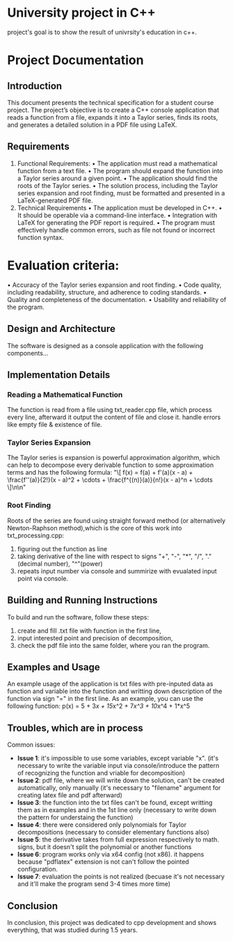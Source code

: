 # University project in C++
project's goal is to show the result of univrsity's education in c++.

# Project Documentation

## Introduction
This document presents the technical specification for a student course project.
The project’s objective is to create a C++ console application that reads a function from a file, expands it into a Taylor series, finds its
roots, and generates a detailed solution in a PDF file using LaTeX.

## Requirements
1. Functional Requirements:
• The application must read a mathematical function from a text file.
• The program should expand the function into a Taylor series around a given point.
• The application should find the roots of the Taylor series.
• The solution process, including the Taylor series expansion and root finding, must be formatted and presented in a LaTeX-generated PDF file.
2. Technical Requirements
• The application must be developed in C++.
• It should be operable via a command-line interface.
• Integration with LaTeX for generating the PDF report is required.
• The program must effectively handle common errors, such as file not found or incorrect function syntax.

# Evaluation criteria:
• Accuracy of the Taylor series expansion and root finding.
• Code quality, including readability, structure, and adherence to coding
standards.
• Quality and completeness of the documentation.
• Usability and reliability of the program.

## Design and Architecture
The software is designed as a console application with the following components...

## Implementation Details
### Reading a Mathematical Function
The function is read from a file using txt_reader.cpp file, which process every line, afterward it output the content of file and close it. handle errors like empty file & existence of file.

### Taylor Series Expansion
The Taylor series is expansion is  powerful approximation algorithm, which can help to decompose every derivable function to some approximation terms and has the following formula:
"\\[ f(x) = f(a) + f'(a)(x - a) + \\frac{f''(a)}{2!}(x - a)^2 + \\cdots + \\frac{f^{(n)}(a)}{n!}(x - a)^n + \\cdots \\]\n\n"

### Root Finding
Roots of the series are found using straight forward method (or alternatively Newton-Raphson method),which is the core of this work into txt_processing.cpp:
1. figuring out the function as line 
2. taking derivative of the line with respect to signs "+", "-", "*", "/", "."(decimal number), "^"(power)
3. repeats input number via console and summirize with evualated input point via console.   

## Building and Running Instructions
To build and run the software, follow these steps:
1. create and fill .txt file with function in the first line,
2. input interested point and precision of decomposition,
3. check the pdf file into the same folder, where you ran the program.

## Examples and Usage
An example usage of the application is txt files with pre-inputed data as function and variable into the function and writting down description of the function via sign "=" in the first line.
As an example, you can use the following function:
p(x) = 5 + 3*x + 15*x^2 + 7*x^3 + 10*x^4 + 1*x^5


## Troubles, which are in process
Common issues:

- **Issue 1**: it's impossible to use some variables, except variable "x". (it's necessary to write the variable input via console/introduce the pattern of recognizing the function and vriable for decomposition)
- **Issue 2**: pdf file, where we will write down the solution, can't be created automatically, only manually (it's necessary to "filename" argument for creating latex file and pdf afterward)
- **Issue 3**: the function into the txt files can't be found, except writting them as in examples and in the 1st line only  (necessary to write down the pattern for understaing the function)
- **Issue 4**: there were considered only polynomials for Taylor decompositions (necessary to consider elementary functions also)
- **Issue 5**: the derivative takes from full expression respectively to math. signs, but it doesn't split the polynomial or another functions
- **Issue 6**: program works only via x64 config (not x86). it happens because "pdflatex" extension is not can't follow the pointed configuration.
- **Issue 7**: evaluation the points is not realized (becuase it's not necessary and it'll make the program send 3-4 times more time)

## Conclusion
In conclusion, this project was dedicated to cpp development and shows everything, that was studied during 1.5 years.

